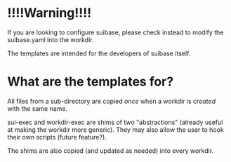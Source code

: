 # !!!!Warning!!!!
If you are looking to configure suibase, please check instead to modify the suibase.yaml into the workdir.

The templates are intended for the developers of suibase itself.

# What are the templates for?
All files from a sub-directory are copied *once* when a workdir is *created* with the same name.

sui-exec and workdir-exec are shims of two "abstractions" (already useful at making the workdir more generic). They may also allow the user to hook their own scripts (future feature?).

The shims are also copied (and updated as needed) into every workdir.
